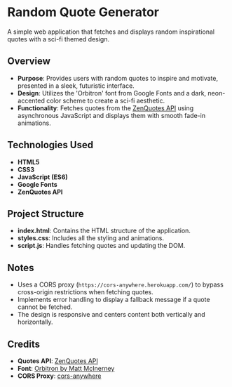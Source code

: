 # Random Quote Generator

A simple web application that fetches and displays random inspirational quotes with a sci-fi themed design.

## Overview

- **Purpose**: Provides users with random quotes to inspire and motivate, presented in a sleek, futuristic interface.
- **Design**: Utilizes the 'Orbitron' font from Google Fonts and a dark, neon-accented color scheme to create a sci-fi aesthetic.
- **Functionality**: Fetches quotes from the [ZenQuotes API](https://zenquotes.io/) using asynchronous JavaScript and displays them with smooth fade-in animations.

## Technologies Used

- **HTML5**
- **CSS3**
- **JavaScript (ES6)**
- **Google Fonts**
- **ZenQuotes API**

## Project Structure

- **index.html**: Contains the HTML structure of the application.
- **styles.css**: Includes all the styling and animations.
- **script.js**: Handles fetching quotes and updating the DOM.

## Notes

- Uses a CORS proxy (`https://cors-anywhere.herokuapp.com/`) to bypass cross-origin restrictions when fetching quotes.
- Implements error handling to display a fallback message if a quote cannot be fetched.
- The design is responsive and centers content both vertically and horizontally.

## Credits

- **Quotes API**: [ZenQuotes API](https://zenquotes.io/)
- **Font**: [Orbitron by Matt McInerney](https://fonts.google.com/specimen/Orbitron)
- **CORS Proxy**: [cors-anywhere](https://cors-anywhere.herokuapp.com/)
